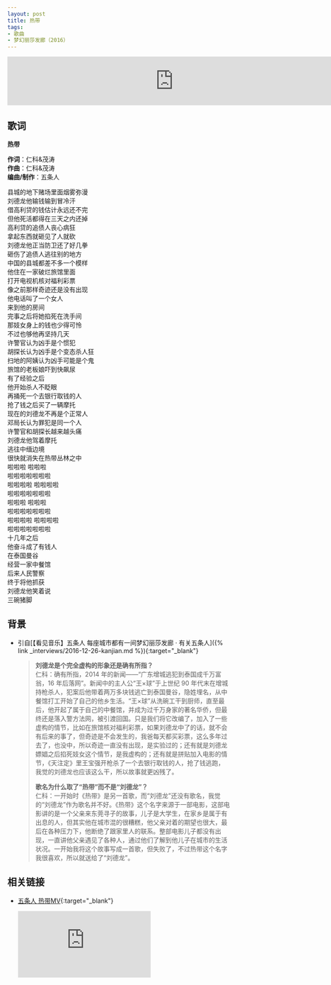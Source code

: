 ```yaml
---
layout: post
title: 热带
tags:
- 歌曲
- 梦幻丽莎发廊（2016）
---
```


<iframe frameborder="no" border="0" marginwidth="0" marginheight="0" width="750" height="110" loading="lazy" sandbox="allow-popups allow-scripts allow-same-origin" src="https://www.xiami.com/webapp/embed-player?autoPlay=1&id=1795301299"></iframe>

## 歌词

**热带**

**作词**：仁科&茂涛  
**作曲**：仁科&茂涛  
**编曲/制作**：五条人

县城的地下赌场里面烟雾弥漫  
刘德龙他输钱输到冒冷汗  
借高利贷的钱估计永远还不完  
但他死活都得在三天之内还掉  
高利贷的追债人丧心病狂  
拿起东西就砸见了人就砍  
刘德龙他正当防卫还了好几拳  
砸伤了追债人逃往别的地方  
中国的县城都差不多一个模样  
他住在一家破烂旅馆里面  
打开电视机核对福利彩票  
像之前那样奇迹还是没有出现  
他电话叫了一个女人  
来到他的房间  
完事之后将她掐死在洗手间  
那妓女身上的钱也少得可怜  
不过也够他再坚持几天  
许警官认为凶手是个惯犯  
胡探长认为凶手是个变态杀人狂  
扫地的阿姨认为凶手可能是个鬼  
旅馆的老板娘吓到快飙尿  
有了经验之后  
他开始杀人不眨眼  
再捅死一个去银行取钱的人  
抢了钱之后买了一辆摩托  
现在的刘德龙不再是个正常人  
邓局长认为罪犯是同一个人  
许警官和胡探长越来越头痛  
刘德龙他驾着摩托  
逃往中缅边境  
很快就消失在热带丛林之中  
啦啦啦 啦啦啦  
啦啦啦啦啦啦啦  
啦啦啦啦 啦啦啦啦  
啦啦啦啦啦啦啦  
啦啦啦 啦啦啦  
啦啦啦啦啦啦啦  
啦啦啦啦 啦啦啦啦  
啦啦啦啦啦啦啦  
十几年之后  
他奋斗成了有钱人  
在泰国曼谷  
经营一家中餐馆  
后来人民警察  
终于将他抓获  
刘德龙他笑着说  
三碗猪脚

## 背景
* 引自[【看见音乐】五条人 每座城市都有一间梦幻丽莎发廊 · 有关五条人]({% link _interviews/2016-12-26-kanjian.md %}){:target="_blank"}
  > **刘德龙是个完全虚构的形象还是确有所指？**  
  > 仁科：确有所指，2014 年的新闻——“广东增城逃犯到泰国成千万富翁，16 年后落网”。新闻中的主人公“王×球”于上世纪 90 年代末在增城持枪杀人，犯案后他带着两万多块钱逃亡到泰国曼谷，隐姓埋名，从中餐馆打工开始了自己的他乡生活。“王×球”从洗碗工干到厨师，直至最后，他开起了属于自己的中餐馆，并成为过千万身家的著名华侨，但最终还是落入警方法网，被引渡回国。只是我们将它改编了，加入了一些虚构的情节，比如在旅馆核对福利彩票，如果刘德龙中了的话，就不会有后来的事了，但奇迹是不会发生的，我爸每天都买彩票，这么多年过去了，也没中，所以奇迹一直没有出现，是实验过的；还有就是刘德龙嫖娼之后掐死妓女这个情节，是我虚构的；还有就是拼贴加入电影的情节，《天注定》里王宝强开枪杀了一个去银行取钱的人，抢了钱逃跑，我觉的刘德龙也应该这么干，所以故事就更凶残了。
  >
  > **歌名为什么取了“热带”而不是“刘德龙”？**  
  > 仁科：一开始时《热带》是另一首歌，而“刘德龙”还没有歌名，我觉的“刘德龙”作为歌名并不好。《热带》这个名字来源于一部电影，这部电影讲的是一个父亲来东莞寻子的故事，儿子是大学生，在家乡是属于有出息的人，但其实他在城市混的很糟糕，他父亲对着的期望也很大，最后在各种压力下，他断绝了跟家里人的联系。整部电影儿子都没有出现，一直讲他父亲遇见了各种人，通过他们了解到他儿子在城市的生活状况。一开始我将这个故事写成一首歌，但失败了，不过热带这个名字我很喜欢，所以就送给了“刘德龙”。

## 相关链接

- [五条人 热带MV](https://www.bilibili.com/video/BV1L5411b7yF?from=search&seid=3757469120450079830){:target="_blank"}

  <div class="iframe-container"><iframe class="responsive-iframe" src='http://player.bilibili.com/player.html?aid=456980417&cid=230898505&page=1&high_quality=1' frameborder="no" allowfullscreen="true"></iframe></div>
  
